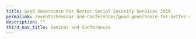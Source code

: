 ```yaml
---
title: Good Governance For Better Social Security Services 2019
permalink: /events/Seminar-and-Conferences/good-governance-for-better-social-security-services
description: ""
third_nav_title: Seminar and Conferences
---
```

